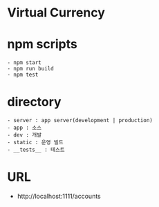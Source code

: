 # Virtual Currency

# npm scripts

    - npm start
    - npm run build
    - npm test

# directory

    - server : app server(development | production)
    - app : 소스
    - dev : 개발
    - static : 운영 빌드
    - __tests__ : 테스트

# URL

-   http://localhost:1111/accounts
